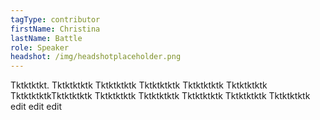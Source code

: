 ```yaml
---
tagType: contributor
firstName: Christina
lastName: Battle
role: Speaker
headshot: /img/headshotplaceholder.png
---
```

Tktktktkt. Tktktktktk Tktktktktk Tktktktktk Tktktktktk Tktktktktk TktktktktkTktktktktk Tktktktktk Tktktktktk Tktktktktk Tktktktktk Tktktktktk edit edit edit
